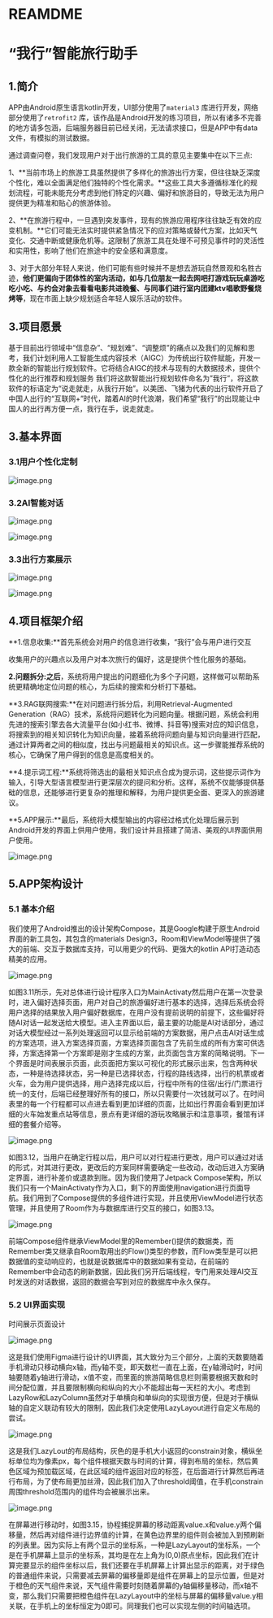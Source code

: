 # REAMDME

# “我行”智能旅行助手

## 1.简介

APP由Android原生语言kotlin开发，UI部分使用了`material3` 库进行开发，网络部分使用了`retrofit2` 库，该作品是Android开发的练习项目，所以有诸多不完善的地方请多包涵，后端服务器目前已经关闭，无法请求接口，但是APP中有data文件，有模拟的测试数据。

通过调查问卷，我们发现用户对于出行旅游的工具的意见主要集中在以下三点:

1、**当前市场上的旅游工具虽然提供了多样化的旅游出行方案，但往往缺乏深度个性化，难以全面满足他们独特的个性化需求。**这些工具大多遵循标准化的规划流程，可能未能充分考虑到他们特定的兴趣、偏好和旅游目的，导致无法为用户提供更为精准和贴心的旅游体验。

2、**在旅游行程中，一旦遇到突发事件，现有的旅游应用程序往往缺乏有效的应变机制。**它们可能无法实时提供紧急情况下的应对策略或替代方案，比如天气变化、交通中断或健康危机等。这限制了旅游工具在处理不可预见事件时的灵活性和实用性，影响了他们在旅途中的安全感和满意度。

3、对于大部分年轻人来说，他们可能有些时候并不是想去游玩自然景观和名胜古迹，**他们更偏向于团体性的室内活动，如与几位朋友一起去网吧打游戏玩玩桌游吃吃小吃、与约会对象去看看电影共进晚餐、与同事们进行室内团建ktv唱歌野餐烧烤等**，现在市面上缺少规划适合年轻人娱乐活动的软件。

## 3.项目愿景

基于目前出行领域中“信息杂”、“规划难”、“调整烦”的痛点以及我们的见解和思考，我们计划利用人工智能生成内容技术（AIGC）为传统出行软件赋能，开发一款全新的智能出行规划软件。它将结合AIGC的技术与现有的大数据技术，提供个性化的出行推荐和规划服务
我们将这款智能出行规划软件命名为”我行”，将这款软件的标语定为“说走就走，从我行开始”。以美团、飞猪为代表的出行软件开启了中国人出行的“互联网+”时代，踏着AI的时代浪潮，我们希望“我行”的出现能让中国人的出行再方便一点，我行在手，说走就走。

## 3.基本界面

### 3.1用户个性化定制

![image.png](./image/image.png)

### 3.2AI智能对话

![image.png](./image/image%201.png)

![image.png](./image/image%202.png)

### 3.3出行方案展示

![image.png](./image/image%203.png)

![image.png](./image/image%204.png)

## 4.项目框架介绍

**1.信息收集:**首先系统会对用户的信息进行收集，“我行”会与用户进行交互

收集用户的兴趣点以及用户对本次旅行的偏好，这是提供个性化服务的基础。

**2.问题拆分:之后**，系统将用户提出的问题细化为多个子问题，这样做可以帮助系统更精确地定位问题的核心，为后续的搜索和分析打下基础。

**3.RAG联网搜索:**在对问题进行拆分后，利用Retrieval-Augmented Generation（RAG）技术，系统将问题转化为问题向量。根据问题，系统会利用先进的搜索引擎去各大流量平台(如小红书、微博、抖音等)搜索对应的知识信息，将搜索到的相关知识转化为知识向量，接着系统将问题向量与知识向量进行匹配，通过计算两者之间的相似度，找出与问题最相关的知识点。这一步骤能推荐系统的核心，它确保了用户得到的信息是高度相关的。

**4.提示词工程:**系统将筛选出的最相关知识点合成为提示词，这些提示词作为输入，引导大型语言模型进行更深层次的提问和分析。这样，系统不仅能够提供基础的信息，还能够进行更复杂的推理和解释，为用户提供更全面、更深入的旅游建议。

**5.APP展示:**最后，系统将大模型输出的内容经过格式化处理后展示到Android开发的界面上供用户使用，我们设计并且搭建了简洁、美观的UI界面供用户使用。

![image.png](image%205.png)

## 5.**APP架构设计**

### 5.1 基本介绍

我们使用了Android推出的设计架构Compose，其是Google构建于原生Android界面的新工具包，其包含的materials Design3，Room和ViewModel等提供了强大的前端、交互于数据库支持，可以用更少的代码、更强大的kotlin API打造动态精美的应用。

![image.png](./image/image%206.png)

如图3.11所示，先对总体进行设计程序入口为MainActivaty然后用户在第一次登录时，进入偏好选择页面，用户对自己的旅游偏好进行基本的选择，选择后系统会将用户选择的结果放入用户偏好数据库，在用户没有提前说明的前提下，这些偏好将随AI对话一起发送给大模型。进入主界面以后，最主要的功能是AI对话部分，通过对话大模型经过一系列处理返回可以显示给前端的方案数据，用户点击AI对话生成的方案选项，进入方案选择页面，方案选择页面包含了先前生成的所有方案可供选择，方案选择第一个方案即是刚才生成的方案，此页面包含方案的简略说明。下一个界面是时间表展示页面，此页面把方案以可视化的形式展示出来，包含两种状态，一种是待选择状态，另一种是已选择状态，行程的路线选择，出行的机票或者火车，会为用户提供选择，用户选择完成以后，行程中所有的住宿/出行/门票进行统一的支付，后端已经整理好所有的接口，所以只需要付一次钱就可以了。在时间表里的每一个行程都可以点进去看到更加详细的页面，比如出行界面会看到更加详细的火车始发重点站等信息，景点有更详细的游玩攻略展示和注意事项，餐馆有详细的套餐介绍等。

![image.png](./image/image%207.png)

如图3.12，当用户在确定行程以后，用户可以对行程进行更改，用户可以通过对话的形式，对其进行更改，更改后的方案同样需要确定一些改动，改动后进入方案确定界面，进行补差价或退款到账。因为我们使用了Jetpack Compose架构，所以我们只有一个MainActivaty作为入口，剩下的界面使用navigation进行页面导航。我们用到了Compose提供的多组件进行实现，并且使用ViewModel进行状态管理，并且使用了Room作为与数据库进行交互的接口，如图3.13。

![image.png](./image/image%208.png)

前端Compose组件继承ViewModel里的Remember()提供的数据类，而Remember类又继承自Room取用出的Flow()类型的参数，而Flow类型是可以把数据值的变动响应的，也就是说数据库中的数据如果有变动，在前端的Remember中会动态的刷新数据，因此我们另开后端线程，专门用来处理AI交互时发送的对话数据，返回的数据会写到对应的数据库中永久保存。

### 5.2 UI界面实现

时间展示页面设计

![image.png](./image/image%209.png)

这是我们使用Figma进行设计的UI界面，其大致分为三个部分，上面的天数要随着手机滑动只移动横向x轴，而y轴不变，即天数栏一直在上面，在y轴滑动时，时间轴要随着y轴进行滑动，x值不变，而里面的旅游简略信息栏则需要根据天数和时间分配位置，并且要限制横向和纵向的大小不能超出每一天栏的大小。考虑到LazyRow和LazyColumn虽然对于单横向和单纵向的实现很方便，但是对于横纵轴的自定义联动有较大的限制，因此我们决定使用LazyLayout进行自定义布局的尝试。

![image.png](./image/image%2010.png)

这是我们LazyLout的布局结构，灰色的是手机大小返回的constrain对象，横纵坐标单位均为像素px，每个组件根据天数与时间的计算，得到布局的坐标，然后黄色区域为预加载区域，在此区域的组件返回对应的标签，在后面进行计算然后再进行布局，为了使布局更加丝滑，因此我们加入了threshold阈值，在手机constrain周围threshold范围内的组件均会被展示出来。

![image.png](./image/image%2011.png)

在屏幕进行移动时，如图3.15，协程捕捉屏幕的移动距离value.x和value.y两个偏移量，然后再对组件进行边界值的计算，在黄色边界里的组件则会被加入到预刷新的列表里。因为实际上有两个显示的坐标系，一种是LazyLayout的坐标系，一个是在手机屏幕上显示的坐标系，其均是在左上角为(0,0)原点坐标，因此我们在计算完要显示的组件坐标以后，我们还要在手机屏幕上计算出显示的距离，对于绿色的普通组件来说，只需要减去屏幕的偏移量即是组件在屏幕上的显示位置，但是对于橙色的天气组件来说，天气组件需要时刻随着屏幕的y轴偏移量移动，而x轴不变，那么我们只需要把橙色组件在LazyLayout中的坐标与屏幕的偏移量value.y相关联，在手机上的坐标恒定为0即可。同理我们也可以实现左侧的时间轴选项。